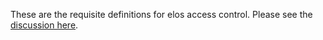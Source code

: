These are the requisite definitions for elos access control. Please see the [discussion here](https://github.com/elos/documentation/blob/master/guide/3%20-%20Access%20Control.md).
